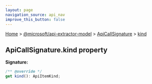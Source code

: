 ```yaml
---
layout: page
navigation_source: api_nav
improve_this_button: false
---
```



[Home](./index.md) &gt; [@microsoft/api-extractor-model](./api-extractor-model.md) &gt; [ApiCallSignature](./api-extractor-model.apicallsignature.md) &gt; [kind](./api-extractor-model.apicallsignature.kind.md)

## ApiCallSignature.kind property


<b>Signature:</b>

```typescript
/** @override */
get kind(): ApiItemKind;
```
